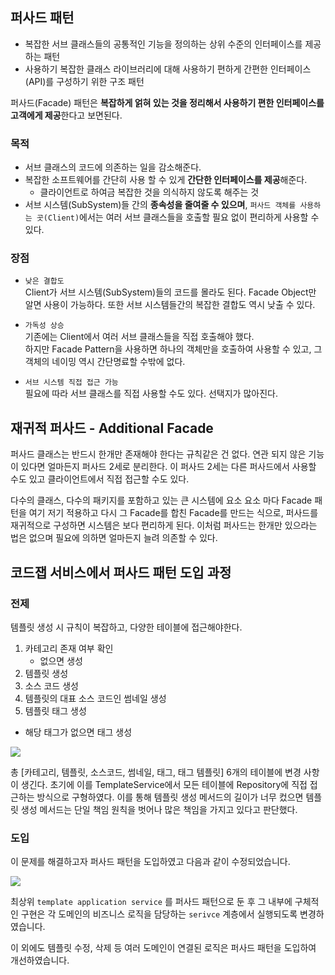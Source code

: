 ## 퍼사드 패턴

- 복잡한 서브 클래스들의 공통적인 기능을 정의하는 상위 수준의 인터페이스를 제공하는 패턴
- 사용하기 복잡한 클래스 라이브러리에 대해 사용하기 편하게 간편한 인터페이스(API)를 구성하기 위한 구조 패턴

 퍼사드(Facade) 패턴은 **복잡하게 얽혀 있는 것을 정리해서 사용하기 편한 인터페이스를 고객에게 제공**한다고 보면된다.

### 목적

- 서브 클래스의 코드에 의존하는 일을 감소해준다.
- 복잡한 소프트웨어를 간단히 사용 할 수 있게 **간단한 인터페이스를 제공**해준다.
	- 클라이언트로 하여금 복잡한 것을 의식하지 않도록 해주는 것
- 서브 시스템(SubSystem)들 간의 **종속성을 줄여줄 수 있으며**, `퍼사드 객체를 사용하는 곳(Client)`에서는 여러 서브 클래스들을 호출할 필요 없이 편리하게 사용할 수 있다.

### 장점

- `낮은 결합도`  
    Client가 서브 시스템(SubSystem)들의 코드를 몰라도 된다. Facade Object만 알면 사용이 가능하다. 또한 서브 시스템들간의 복잡한 결합도 역시 낮출 수 있다.
    
- `가독성 상승`  
    기존에는 Client에서 여러 서브 클래스들을 직접 호출해야 했다.  
    하지만 Facade Pattern을 사용하면 하나의 객체만을 호출하여 사용할 수 있고, 그 객체의 네이밍 역시 간단명료할 수밖에 없다.
    
- `서브 시스템 직접 접근 가능`  
    필요에 따라 서브 클래스를 직접 사용할 수도 있다. 선택지가 많아진다.

## 재귀적 퍼사드 - Additional Facade

퍼사드 클래스는 반드시 한개만 존재해야 한다는 규칙같은 건 없다. 연관 되지 않은 기능이 있다면 얼마든지 퍼사드 2세로 분리한다. 이 퍼사드 2세는 다른 퍼사드에서 사용할 수도 있고 클라이언트에서 직접 접근할 수도 있다.

다수의 클래스, 다수의 패키지를 포함하고 있는 큰 시스템에 요소 요소 마다 Facade 패턴을 여기 저기 적용하고 다시 그 Facade를 합친 Facade를 만드는 식으로, 퍼사드를 재귀적으로 구성하면 시스템은 보다 편리하게 된다. 이처럼 퍼사드는 한개만 있으라는 법은 없으며 필요에 의하면 얼마든지 늘려 의존할 수 있다.


## 코드잽 서비스에서 퍼사드 패턴 도입 과정

### 전제

템플릿 생성 시 규칙이 복잡하고, 다양한 테이블에 접근해야한다.

1. 카테고리 존재 여부 확인 
   - 없으면 생성
2. 템플릿 생성
3. 소스 코드 생성
4. 템플릿의 대표 소스 코드인 썸네일 생성
5. 템플릿 태그 생성
  - 해당 태그가 없으면 태그 생성

![](https://i.imgur.com/hNpRotM.png)


총 [카테고리, 템플릿, 소스코드, 썸네일, 태그, 태그 템플릿] 6개의 테이블에 변경 사항이 생긴다.
초기에 이를 TemplateService에서 모든 테이블에 Repository에 직접 접근하는 방식으로 구형하였다.
이를 통해 템플릿 생성 메서드의 길이가 너무 컸으면 템플릿 생성 메서드는 단일 책임 원칙을 벗어나 많은 책임을 가지고 있다고 판단했다.

### 도입

이 문제를 해결하고자 퍼사드 패턴을 도입하였고 다음과 같이 수정되었습니다.

![](https://i.imgur.com/T7lXPdi.png)

최상위 `template application service` 를 퍼사드 패턴으로 둔 후 그 내부에 구체적인 구현은 각 도메인의 비즈니스 로직을 담당하는 `serivce` 계층에서 실행되도록 변경하였습니다.

이 외에도 템플릿 수정, 삭제 등 여러 도메인이 연결된 로직은 퍼사드 패턴을 도입하여 개선하였습니다.

